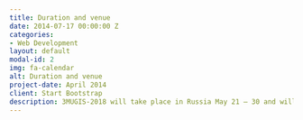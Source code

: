 ```yaml
---
title: Duration and venue
date: 2014-07-17 00:00:00 Z
categories:
- Web Development
layout: default
modal-id: 2
img: fa-calendar
alt: Duration and venue
project-date: April 2014
client: Start Bootstrap
description: 3MUGIS-2018 will take place in Russia May 21 – 30 and will include two parts. The first part will take place in Moscow and will include one week of intensive short-courses, practical trainings and master classes. School participants will work in teams on the research and applied projects related to environmental impact assessment and sustainable urban management. The projects will be discussed and defended in front of the international and inter-disciplinary committee and the authors of the best project will be awarded. The second part will be a 5 day field-tour observing natural and anthropogenic soils and landscapes of Russia from taiga to steppes and from Podzols to Chernozems. In addition to studying, summer school will provide a remarkable social program, including a photo contest “Urban landscape”, a special “Soil and art” master-class, delicious local food, sport and outdoor activities..
---
```


